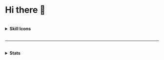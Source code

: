 # Hi there 👋

<br>

<details>
  <summary><strong>Skill Icons</strong></summary>

  :heart:
  
  [![Skills](https://skillicons.dev/icons?i=md,latex,py,rust,ts,ubuntu,vim,vscode&theme=light)](https://skillicons.dev)

  :beginner:

  [![Skills](https://skillicons.dev/icons?i=actix,azure,bash,bootstrap,c,cpp,css,docker,fastapi,firebase,flask,git,github,githubactions,html,idea,java,js,linux,matlab,mint,mysql,nextjs,nginx,nodejs,npm,p5js,postman,powershell,processing,raspberrypi,react,sqlite,selenium,tailwind,threejs,vite,windows&theme=light)](https://skillicons.dev)

  :memo:

  [![Skills](https://skillicons.dev/icons?i=androidstudio,arch,aws,blender,cloudflare,django,dynamodb,figma,flutter,gcp,go,graphql,kubernetes,materialui,mongodb,postgres,prisma,ruby,spring,supabase,svelte,swift,unity,unreal,wasm,yarn&theme=light)](https://skillicons.dev)

  <p>https://github.com/tandpfun/skill-icons?tab=readme-ov-file#icons-list</p>
</details>

<br />
<hr />
<br />

<details>
  <summary><strong>Stats</strong></summary>
  <div align=center>
    <img alt="stats" src="https://github-readme-stats.vercel.app/api?username=yuto-kimura-g&show_icons=true&number_format=long" />
    <img alt="top-lang" src="https://github-readme-stats.vercel.app/api/top-langs/?username=yuto-kimura-g&layout=compact&langs_count=10&card_width=400" />
    <img alt="trophy" src="https://github-profile-trophy.vercel.app/?username=yuto-kimura-g&column=5&margin-w=15&margin-h=5" />
  </div>
  <br />
  <p>https://github.com/anuraghazra/github-readme-stats</p>
  <p>https://github.com/ryo-ma/github-profile-trophy</p>
</details>

<!--
### Hi there 👋

**yuto-kimura-g** is a ✨ _special_ ✨ repository because its `README.md` (this file) appears on your GitHub profile.

Here are some ideas to get you started:

- 🔭 I’m currently working on ...
- 🌱 I’m currently learning ...
- 👯 I’m looking to collaborate on ...
- 🤔 I’m looking for help with ...
- 💬 Ask me about ...
- 📫 How to reach me: ...
- 😄 Pronouns: ...
- ⚡ Fun fact: ...
-->
